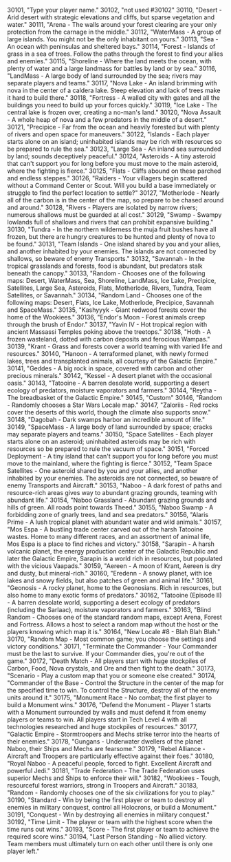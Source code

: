 ﻿30101, "Type your player name."
30102, "not used #30102"
30110, "Desert - Arid desert with strategic elevations and cliffs, but sparse vegetation and water."
30111, "Arena - The walls around your forest clearing are your only protection from the carnage in the middle."
30112, "WaterMass - A group of large islands. You might not be the only inhabitant on yours."
30113, "Sea - An ocean with peninsulas and sheltered bays."
30114, "Forest - Islands of grass in a sea of trees. Follow the paths through the forest to find your allies and enemies."
30115, "Shoreline - Where the land meets the ocean, with plenty of water and a large landmass for battles by land or by sea."
30116, "LandMass - A large body of land surrounded by the sea; rivers may separate players and teams."
30117, "Nova Lake - An island brimming with nova in the center of a caldera lake. Steep elevation and lack of trees make it hard to build there."
30118, "Fortress - A walled city with gates and all the buildings you need to build up your forces quickly."
30119, "Ice Lake - The central lake is frozen over, creating a no-man's land."
30120, "Nova Assault - A whole heap of nova and a few predators in the middle of a desert."
30121, "Precipice - Far from the ocean and heavily forested but with plenty of rivers and open space for maneuvers."
30122, "Islands - Each player starts alone on an island; uninhabited islands may be rich with resources so be prepared to rule the sea."
30123, "Large Sea - An inland sea surrounded by land; sounds deceptively peaceful."
30124, "Asteroids - A tiny asteroid that can't support you for long before you must move to the main asteroid, where the fighting is fierce."
30125, "Flats - Cliffs abound on these parched and endless steppes."
30126, "Raiders - Your villagers begin scattered without a Command Center or Scout. Will you build a base immediately or struggle to find the perfect location to settle?"
30127, "Motherlode - Nearly all of the carbon is in the center of the map, so prepare to be chased around and around."
30128, "Rivers - Players are isolated by narrow rivers; numerous shallows must be guarded at all cost."
30129, "Swamp - Swampy lowlands full of shallows and rivers that can prohibit expansive building."
30130, "Tundra - In the northern wilderness the muja fruit bushes have all frozen, but there are hungry creatures to be hunted and plenty of nova to be found."
30131, "Team Islands - One island shared by you and your allies, and another inhabited by your enemies. The islands are not connected by shallows, so beware of enemy Transports."
30132, "Savannah - In the tropical grasslands and forests, food is abundant, but predators stalk beneath the canopy."
30133, "Random - Chooses one of the following maps: Desert, WaterMass, Sea, Shoreline, LandMass, Ice Lake, Precipice, Satellites, Large Sea, Asteroids, Flats, Motherlode, Rivers, Tundra, Team Satellites, or Savannah."
30134, "Random Land - Chooses one of the following maps: Desert, Flats, Ice Lake, Motherlode, Precipice, Savannah and SpaceMass."
30135, "Kashyyyk - Giant redwood forests cover the home of the Wookiees."
30136, "Endor's Moon - Forest animals creep through the brush of Endor."
30137, "Yavin IV - Hot tropical region with ancient Massassi Temples poking above the treetops."
30138, "Hoth - A frozen wasteland, dotted with carbon deposits and ferocious Wampas."
30139, "Krant - Grass and forests cover a world teaming with varied life and resources."
30140, "Hanoon - A terraformed planet, with newly formed lakes, trees and transplanted animals, all courtesy of the Galactic Empire."
30141, "Geddes - A big rock in space, covered with carbon and other precious minerals."
30142, "Kessel - A desert planet with the occasional oasis."
30143, "Tatooine - A barren desolate world, supporting a desert ecology of predators, moisture vaporators and farmers."
30144, "Reytha - The breadbasket of the Galactic Empire."
30145, "Custom"
30146, "Random - Randomly chooses a Star Wars Locale map."
30147, "Zaloriis - Red rocks cover the deserts of this world, though the climate also supports snow."
30148, "Dagobah - Dark swamps harbor an incredible amount of life."
30149, "SpaceMass - A large body of land surrounded by space; cracks may separate players and teams."
30150, "Space Satellites - Each player starts alone on an asteroid; uninhabited asteroids may be rich with resources so be prepared to rule the vacuum of space."
30151, "Forced Deployment - A tiny island that can't support you for long before you must move to the mainland, where the fighting is fierce."
30152, "Team Space Satellites - One asteroid shared by you and your allies, and another inhabited by your enemies. The asteroids are not connected, so beware of enemy Transports and Aircraft."
30153, "Naboo - A dark forest of paths and resource-rich areas gives way to abundant grazing grounds, teaming with abundant life."
30154, "Naboo Grassland - Abundant grazing grounds and hills of green.  All roads point towards Theed."
30155, "Naboo Swamp - A forbidding zone of gnarly trees, land and sea predators."
30156, "Alaris Prime - A lush tropical planet with abundant water and wild animals."
30157, "Mos Espa - A bustling trade center carved out of the harsh Tatooine wastes.  Home to many different races, and an assortment of animal life, Mos Espa is a place to find riches and victory."
30158, "Sarapin - A harsh volcanic planet, the energy production center of the Galactic Republic and later the Galactic Empire, Sarapin is a world rich in resources, but populated with the vicious Vaapads."
30159, "Aereen - A moon of Krant, Aereen is dry and dusty, but mineral-rich."
30160, "Eredenn - A snowy planet, with ice lakes and snowy fields, but also patches of green and animal life."
30161, "Geonosis - A rocky planet, home to the Geonosians.  Rich in resources, but also home to many exotic forms of predators."
30162, "Tatooine (Episode II) - A barren desolate world, supporting a desert ecology of predators (including the Sarlaac), moisture vaporators and farmers."
30163, "Blind Random - Chooses one of the standard random maps, except Arena, Forest and Fortress.  Allows a host to select a random map without the host or the players knowing which map it is."
30164, "New Locale #8 - Blah Blah Blah."
30170, "Random Map - Most common game; you choose the settings and victory conditions."
30171, "Terminate the Commander - Your Commander must be the last to survive. If your Commander dies, you're out of the game."
30172, "Death Match - All players start with huge stockpiles of Carbon, Food, Nova crystals, and Ore and then fight to the death."
30173, "Scenario - Play a custom map that you or someone else created."
30174, "Commander of the Base - Control the Structure in the center of the map for the specified time to win. To control the Structure, destroy all of the enemy units around it."
30175, "Monument Race - No combat; the first player to build a Monument wins."
30176, "Defend the Monument - Player 1 starts with a Monument surrounded by walls and must defend it from enemy players or teams to win. All players start in Tech Level 4 with all technologies researched and huge stockpiles of resources."
30177, "Galactic Empire - Stormtroopers and Mechs strike terror into the hearts of their enemies."
30178, "Gungans - Underwater dwellers of the planet Naboo, their Ships and Mechs are fearsome."
30179, "Rebel Alliance - Aircraft and Troopers are particularly effective against their foes."
30180, "Royal Naboo - A peaceful people, forced to fight.  Excellent Aircraft and powerful Jedi."
30181, "Trade Federation - The Trade Federation uses superior Mechs and Ships to enforce their will."
30182, "Wookiees - Tough, resourceful forest warriors, strong in Troopers and Aircraft."
30183, "Random - Randomly chooses one of the six civilizations for you to play."
30190, "Standard - Win by being the first player or team to destroy all enemies in military conquest, control all Holocrons, or build a Monument."
30191, "Conquest - Win by destroying all enemies in military conquest."
30192, "Time Limit - The player or team with the highest score when the time runs out wins."
30193, "Score - The first player or team to achieve the required score wins."
30194, "Last Person Standing - No allied victory. Team members must ultimately turn on each other until there is only one player left."
